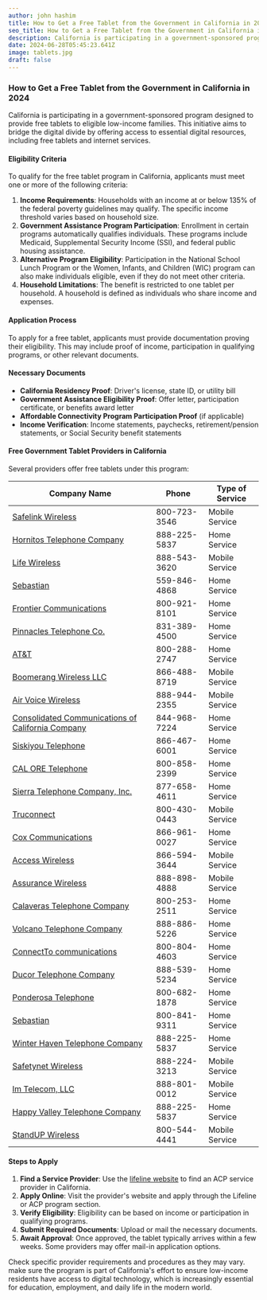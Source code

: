 ```yaml
---
author: john hashim
title: How to Get a Free Tablet from the Government in California in 2024
seo_title: How to Get a Free Tablet from the Government in California in 2024
description: California is participating in a government-sponsored program designed to provide free tablets to eligible low-income families. 
date: 2024-06-28T05:45:23.641Z
image: tablets.jpg
draft: false
---
```


### How to Get a Free Tablet from the Government in California in 2024

California is participating in a government-sponsored program designed to provide free tablets to eligible low-income families. This initiative aims to bridge the digital divide by offering access to essential digital resources, including free tablets and internet services.

#### Eligibility Criteria

To qualify for the free tablet program in California, applicants must meet one or more of the following criteria:

1. **Income Requirements**: Households with an income at or below 135% of the federal poverty guidelines may qualify. The specific income threshold varies based on household size.
2. **Government Assistance Program Participation**: Enrollment in certain programs automatically qualifies individuals. These programs include Medicaid, Supplemental Security Income (SSI), and federal public housing assistance.
3. **Alternative Program Eligibility**: Participation in the National School Lunch Program or the Women, Infants, and Children (WIC) program can also make individuals eligible, even if they do not meet other criteria.
4. **Household Limitations**: The benefit is restricted to one tablet per household. A household is defined as individuals who share income and expenses.

#### Application Process

To apply for a free tablet, applicants must provide documentation proving their eligibility. This may include proof of income, participation in qualifying programs, or other relevant documents.

#### Necessary Documents

- **California Residency Proof**: Driver's license, state ID, or utility bill
- **Government Assistance Eligibility Proof**: Offer letter, participation certificate, or benefits award letter
- **Affordable Connectivity Program Participation Proof** (if applicable)
- **Income Verification**: Income statements, paychecks, retirement/pension statements, or Social Security benefit statements

#### Free Government Tablet Providers in California

Several providers offer free tablets under this program:


| Company Name                                                                                                             | Phone        | Type of Service  |
|--------------------------------------------------------------------------------------------------------------------------|--------------|------------------|
| [Safelink Wireless](https://acp.sengov.com/companies/Safelink-Wireless)                                                  | 800-723-3546 | Mobile Service   |
| [Hornitos Telephone Company](https://acp.sengov.com/companies/Hornitos-Telephone-Company)                                | 888-225-5837 | Home Service     |
| [Life Wireless](https://acp.sengov.com/companies/Life-Wireless)                                                          | 888-543-3620 | Mobile Service   |
| [Sebastian](https://acp.sengov.com/companies/Sebastian)                                                                  | 559-846-4868 | Home Service     |
| [Frontier Communications](https://acp.sengov.com/companies/Frontier-Communications)                                      | 800-921-8101 | Home Service     |
| [Pinnacles Telephone Co.](https://acp.sengov.com/companies/Pinnacles-Telephone-Co.)                                      | 831-389-4500 | Home Service     |
| [AT&T](https://acp.sengov.com/companies/AT&amp;T)                                                                        | 800-288-2747 | Home Service     |
| [Boomerang Wireless LLC](https://acp.sengov.com/companies/Boomerang-Wireless-LLC)                                        | 866-488-8719 | Mobile Service   |
| [Air Voice Wireless](https://acp.sengov.com/companies/Air-Voice-Wireless)                                                | 888-944-2355 | Mobile Service   |
| [Consolidated Communications of California Company](https://acp.sengov.com/companies/Consolidated-Communications-of-California-Company) | 844-968-7224 | Home Service |
| [Siskiyou Telephone](https://acp.sengov.com/companies/Siskiyou-Telephone)                                                | 866-467-6001 | Home Service     |
| [CAL ORE Telephone](https://acp.sengov.com/companies/CAL-ORE-Telephone)                                                  | 800-858-2399 | Home Service     |
| [Sierra Telephone Company, Inc.](https://acp.sengov.com/companies/Sierra-Telephone-Company,-Inc.)                        | 877-658-4611 | Home Service |
| [Truconnect](https://acp.sengov.com/companies/Truconnect)                                                                | 800-430-0443 | Mobile Service   |
| [Cox Communications](https://acp.sengov.com/companies/Cox-Communications)                                                | 866-961-0027 | Home Service     |
| [Access Wireless](https://acp.sengov.com/companies/Access-Wireless)                                                      | 866-594-3644 | Mobile Service   |
| [Assurance Wireless](https://acp.sengov.com/companies/Assurance-Wireless)                                                | 888-898-4888 | Mobile Service   |
| [Calaveras Telephone Company](https://acp.sengov.com/companies/Calaveras-Telephone-Company)                              | 800-253-2511 | Home Service     |
| [Volcano Telephone Company](https://acp.sengov.com/companies/Volcano-Telephone-Company)                                  | 888-886-5226 | Home Service     |
| [ConnectTo communications](https://acp.sengov.com/companies/ConnectTo-communications)                                    | 800-804-4603 | Home Service     |
| [Ducor Telephone Company](https://acp.sengov.com/companies/Ducor-Telephone-Company)                                      | 888-539-5234 | Home Service     |
| [Ponderosa Telephone](https://acp.sengov.com/companies/Ponderosa-Telephone)                                              | 800-682-1878 | Home Service     |
| [Sebastian](https://acp.sengov.com/companies/Sebastian)                                                                  | 800-841-9311 | Home Service     |
| [Winter Haven Telephone Company](https://acp.sengov.com/companies/Winter-Haven-Telephone-Company)                        | 888-225-5837 | Home Service     |
| [Safetynet Wireless](https://acp.sengov.com/companies/Safetynet-Wireless)                                                | 888-224-3213 | Mobile Service   |
| [Im Telecom, LLC](https://acp.sengov.com/companies/Im-Telecom,-LLC)                                                      | 888-801-0012 | Mobile Service   |
| [Happy Valley Telephone Company](https://acp.sengov.com/companies/Happy-Valley-Telephone-Company)                        | 888-225-5837 | Home Service     |
| [StandUP Wireless](https://acp.sengov.com/companies/StandUP-Wireless)                                                    | 800-544-4441 | Mobile Service   |


#### Steps to Apply

1. **Find a Service Provider**: Use the [lifeline website](https://www.lifelinesupport.org/) to find an ACP service provider in California.
2. **Apply Online**: Visit the provider's website and apply through the Lifeline or ACP program section.
3. **Verify Eligibility**: Eligibility can be based on income or participation in qualifying programs.
4. **Submit Required Documents**: Upload or mail the necessary documents.
5. **Await Approval**: Once approved, the tablet typically arrives within a few weeks. Some providers may offer mail-in application options.

Check specific provider requirements and procedures as they may vary. make sure the program is part of California's effort to ensure low-income residents have access to digital technology, which is increasingly essential for education, employment, and daily life in the modern world.